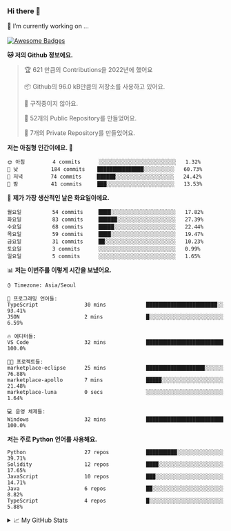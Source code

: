 ### Hi there 👋 
🔭 I’m currently working on ... </br></br>
[![Awesome Badges](https://img.shields.io/badge/Introduce-EN-green.svg)](https://github.com/tlatkdgus1/tlatkdgus1/blob/main/README.md.en)

<!--START_SECTION:waka-->
**🐱 저의 Github 정보에요.** 

> 🏆 621 만큼의 Contributions을 2022년에 했어요
 > 
> 📦 Github의 96.0 kB만큼의 저장소를 사용하고 있어요. 
 > 
> 🚫 구직중이지 않아요.
 > 
> 📜 52개의 Public Repository를 만들었어요. 
 > 
> 🔑 7개의 Private Repository를 만들었어요.  

**저는 아침형 인간이에요. 🐤** 

```text
🌞 아침         4 commits      ░░░░░░░░░░░░░░░░░░░░░░░░░   1.32% 
🌆 낮　         184 commits    ███████████████░░░░░░░░░░   60.73% 
🌃 저녁         74 commits     ██████░░░░░░░░░░░░░░░░░░░   24.42% 
🌙 밤　         41 commits     ███░░░░░░░░░░░░░░░░░░░░░░   13.53%

```
📅 **제가 가장 생산적인 날은 화요일이에요.** 

```text
월요일          54 commits     ████░░░░░░░░░░░░░░░░░░░░░   17.82% 
화요일          83 commits     ██████░░░░░░░░░░░░░░░░░░░   27.39% 
수요일          68 commits     █████░░░░░░░░░░░░░░░░░░░░   22.44% 
목요일          59 commits     ████░░░░░░░░░░░░░░░░░░░░░   19.47% 
금요일          31 commits     ██░░░░░░░░░░░░░░░░░░░░░░░   10.23% 
토요일          3 commits      ░░░░░░░░░░░░░░░░░░░░░░░░░   0.99% 
일요일          5 commits      ░░░░░░░░░░░░░░░░░░░░░░░░░   1.65%

```


📊 **저는 이번주를 이렇게 시간을 보냈어요.** 

```text
⌚︎ Timezone: Asia/Seoul

💬 프로그래밍 언어들: 
TypeScript               30 mins             ███████████████████████░░   93.41% 
JSON                     2 mins              █░░░░░░░░░░░░░░░░░░░░░░░░   6.59%

🔥 에디터들: 
VS Code                  32 mins             █████████████████████████   100.0%

🐱‍💻 프로젝트들: 
marketplace-eclipse      25 mins             ███████████████████░░░░░░   76.88% 
marketplace-apollo       7 mins              █████░░░░░░░░░░░░░░░░░░░░   21.48% 
marketplace-luna         0 secs              ░░░░░░░░░░░░░░░░░░░░░░░░░   1.64%

💻 운영 체제들: 
Windows                  32 mins             █████████████████████████   100.0%

```

**저는 주로 Python 언어를 사용해요.** 

```text
Python                   27 repos            ██████████░░░░░░░░░░░░░░░   39.71% 
Solidity                 12 repos            ████░░░░░░░░░░░░░░░░░░░░░   17.65% 
JavaScript               10 repos            ███░░░░░░░░░░░░░░░░░░░░░░   14.71% 
Java                     6 repos             ██░░░░░░░░░░░░░░░░░░░░░░░   8.82% 
TypeScript               4 repos             █░░░░░░░░░░░░░░░░░░░░░░░░   5.88%

```



<!--END_SECTION:waka-->

<details>
<summary>📈 My GitHub Stats</summary>
<p align="center"> <img src="https://github-readme-stats.vercel.app/api?username=tlatkdgus1&show_icons=true" alt="tlatkdgus1" />
</details>
